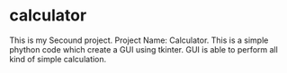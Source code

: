 # calculator
This is my Secound project.
Project Name: Calculator.
This is a simple phython code which create a GUI using tkinter.
GUI is able to perform all kind of simple calculation.
